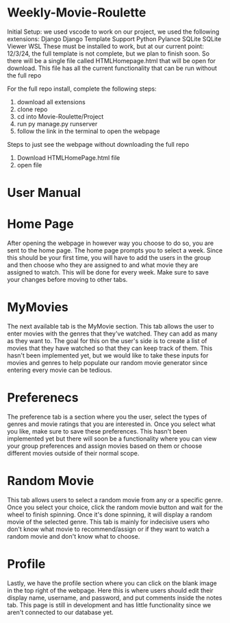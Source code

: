 # Weekly-Movie-Roulette
Initial Setup:
we used vscode to work on our project, we used the following extensions:
Django
Django Template Support
Python
Pylance
SQLite
SQLite Viewer
WSL
These must be installed to work, but at our current point: 12/3/24, the full template is not complete, but we plan to finish soon. So there will be a single file called HTMLHomepage.html that will be open for download. This file has all the current functionality that can be run without the full repo

For the full repo install, complete the following steps:
1. download all extensions
2. clone repo
3. cd into Movie-Roulette/Project
4. run py manage.py runserver
5. follow the link in the terminal to open the webpage

Steps to just see the webpage without downloading the full repo
1. Download HTMLHomePage.html file
2. open file

# User Manual
# Home Page
After opening the webpage in however way you choose to do so, you are sent to the home page.
The home page prompts you to select a week. Since this should be your first time, you will have to add the users in the group and then choose who they are assigned to and what movie they are assigned to watch. This will be done for every week. Make sure to save your changes before moving to other tabs.

# MyMovies
The next available tab is the MyMovie section. This tab allows the user to enter movies with the genres that they've watched. They can add as many as they want to. The goal for this on the user's side is to create a list of movies that they have watched so that they can keep track of them. This hasn't been implemented yet, but we would like to take these inputs for movies and genres to help populate our random movie generator since entering every movie can be tedious.

# Preferenecs
The preference tab is a section where you the user, select the types of genres and movie ratings that you are interested in. Once you select what you like, make sure to save these preferences. This hasn't been implemented yet but there will soon be a functionality where you can view your group preferences and assign movies based on them or choose different movies outside of their normal scope.

# Random Movie
This tab allows users to select a random movie from any or a specific genre. Once you select your choice, click the random movie button and wait for the wheel to finish spinning. Once it's done spinning, it will display a random movie of the selected genre. This tab is mainly for indecisive users who don't know what movie to recommend/assign or if they want to watch a random movie and don't know what to choose.

# Profile
Lastly, we have the profile section where you can click on the blank image in the top right of the webpage. Here this is where users should edit their display name, username, and password, and put comments inside the notes tab. This page is still in development and has little functionality since we aren't connected to our database yet.
